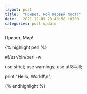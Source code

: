```yaml
---
layout: post
title:  "Привет, мой первый пост!"
date:   2021-12-09 23:48:58 +0200
categories: post update
---
```


Привет, Мир!

{% highlight perl %}

#!/usr/bin/perl -w

use strict;
use warnings;
use utf8::all;

print "Hello, World!\n";



{% endhighlight %}
